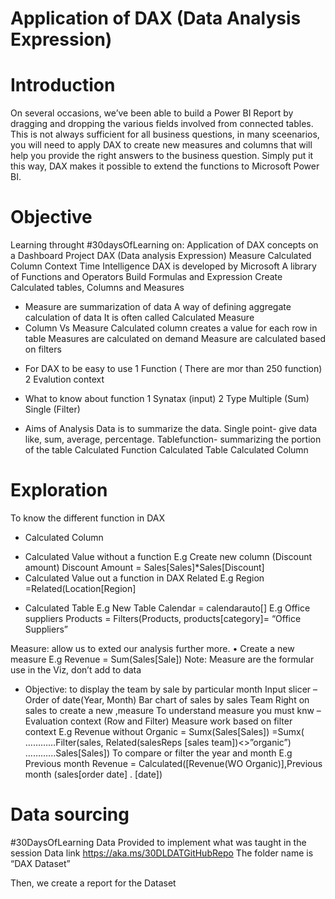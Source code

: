 # Application of DAX (Data Analysis Expression)

# Introduction
On several occasions, we’ve been able to build a Power BI Report by dragging and dropping the various fields involved from connected tables. This is not always sufficient for all business questions, in many sceenarios, you will need to apply DAX to create new measures and columns that will help you provide the right answers to the business question. Simply put it this way, DAX makes it possible to extend the functions to Microsoft Power BI.

# Objective 
Learning throught #30daysOfLearning on:
Application of DAX concepts on a Dashboard Project
DAX (Data analysis Expression)
Measure
Calculated Column
Context
Time Intelligence
DAX is developed by Microsoft
A library of Functions and Operators
Build Formulas and Expression 
Create Calculated tables, Columns and Measures

* Measure are summarization of data
A way of defining aggregate calculation of data
It is often called Calculated Measure
* Column Vs Measure
Calculated column creates a value for each row in table
Measures are calculated on demand 
Measure are calculated based on filters

- For DAX to be easy to use 
1 Function ( There are mor than 250 function)
2 Evalution context

- What to know about function
1 Synatax (input)
2 Type
Multiple (Sum)
Single (Filter)

- Aims of Analysis Data is to summarize the data.
Single point- give data like, sum, average, percentage.
Tablefunction- summarizing the portion of the table
Calculated Function
Calculated Table
Calculated Column

# Exploration
To know the different function in DAX
-	Calculated Column 
* Calculated Value without a function
E.g Create new column (Discount amount)
Discount Amount = Sales[Sales]*Sales[Discount]
* Calculated Value out a function in DAX
Related
E.g Region =Related(Location[Region]
-	Calculated Table
E.g New Table 
Calendar = calendarauto[]
E.g Office suppliers Products = Filters(Products, products[category]= “Office Suppliers”

Measure: allow us to exted our analysis further more.
•	Create a new measure
E.g Revenue = Sum(Sales[Sale])
Note: Measure are the formular use in the Viz, don’t add to data
* Objective: to display the team by sale by particular month
Input slicer – Order of date(Year, Month)
Bar chart of sales by sales Team
Right on sales to create a new ,measure
To understand measure you must knw – Evaluation context (Row and Filter)
Measure work based on filter context
E.g Revenue without Organic = Sumx(Sales[Sales])
=Sumx(
…………Filter(sales, Related(salesReps
[sales team])<>”organic”)
………...Sales[Sales])
To compare or filter the year and  month 
E.g Previous month Revenue = Calculated([Revenue(WO Organic)],Previous month (sales[order date] . [date])
 
# Data sourcing
#30DaysOfLearning
Data Provided to implement what was taught in the session 
Data link https://aka.ms/30DLDATGitHubRepo 
The folder name is “DAX Dataset”

Then, we create a report for the Dataset 


